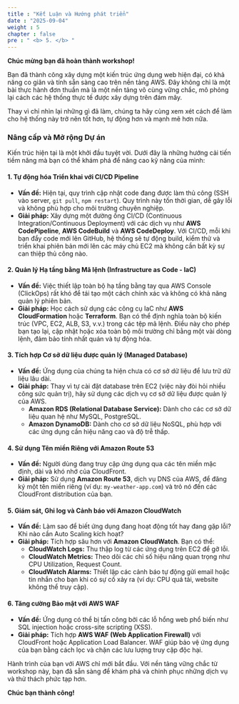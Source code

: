 ```yaml
---
title : "Kết Luận và Hướng phát triển"
date : "2025-09-04" 
weight : 5
chapter : false
pre : " <b> 5. </b> "
---
```


**Chúc mừng bạn đã hoàn thành workshop!**

Bạn đã thành công xây dựng một kiến trúc ứng dụng web hiện đại, có khả năng co giãn và tính sẵn sàng cao trên nền tảng AWS. Đây không chỉ là một bài thực hành đơn thuần mà là một nền tảng vô cùng vững chắc, mô phỏng lại cách các hệ thống thực tế được xây dựng trên đám mây.

Thay vì chỉ nhìn lại những gì đã làm, chúng ta hãy cùng xem xét cách để làm cho hệ thống này trở nên tốt hơn, tự động hơn và mạnh mẽ hơn nữa.

### Nâng cấp và Mở rộng Dự án
Kiến trúc hiện tại là một khởi đầu tuyệt vời. Dưới đây là những hướng cải tiến tiềm năng mà bạn có thể khám phá để nâng cao kỹ năng của mình:

#### **1. Tự động hóa Triển khai với CI/CD Pipeline**
*   **Vấn đề:** Hiện tại, quy trình cập nhật code đang được làm thủ công (SSH vào server, `git pull`, `npm restart`). Quy trình này tốn thời gian, dễ gây lỗi và không phù hợp cho môi trường chuyên nghiệp.
*   **Giải pháp:** Xây dựng một đường ống CI/CD (Continuous Integration/Continuous Deployment) với các dịch vụ như **AWS CodePipeline**, **AWS CodeBuild** và **AWS CodeDeploy**. Với CI/CD, mỗi khi bạn đẩy code mới lên GitHub, hệ thống sẽ tự động build, kiểm thử và triển khai phiên bản mới lên các máy chủ EC2 mà không cần bất kỳ sự can thiệp thủ công nào.

#### **2. Quản lý Hạ tầng bằng Mã lệnh (Infrastructure as Code - IaC)**
*   **Vấn đề:** Việc thiết lập toàn bộ hạ tầng bằng tay qua AWS Console (ClickOps) rất khó để tái tạo một cách chính xác và không có khả năng quản lý phiên bản.
*   **Giải pháp:** Học cách sử dụng các công cụ IaC như **AWS CloudFormation** hoặc **Terraform**. Bạn có thể định nghĩa toàn bộ kiến trúc (VPC, EC2, ALB, S3, v.v.) trong các tệp mã lệnh. Điều này cho phép bạn tạo lại, cập nhật hoặc xóa toàn bộ môi trường chỉ bằng một vài dòng lệnh, đảm bảo tính nhất quán và tự động hóa.

#### **3. Tích hợp Cơ sở dữ liệu được quản lý (Managed Database)**
*   **Vấn đề:** Ứng dụng của chúng ta hiện chưa có cơ sở dữ liệu để lưu trữ dữ liệu lâu dài.
*   **Giải pháp:** Thay vì tự cài đặt database trên EC2 (việc này đòi hỏi nhiều công sức quản trị), hãy sử dụng các dịch vụ cơ sở dữ liệu được quản lý của AWS.
    *   **Amazon RDS (Relational Database Service):** Dành cho các cơ sở dữ liệu quan hệ như MySQL, PostgreSQL.
    *   **Amazon DynamoDB:** Dành cho cơ sở dữ liệu NoSQL, phù hợp với các ứng dụng cần hiệu năng cao và độ trễ thấp.

#### **4. Sử dụng Tên miền Riêng với Amazon Route 53**
*   **Vấn đề:** Người dùng đang truy cập ứng dụng qua các tên miền mặc định, dài và khó nhớ của CloudFront.
*   **Giải pháp:** Sử dụng **Amazon Route 53**, dịch vụ DNS của AWS, để đăng ký một tên miền riêng (ví dụ: `my-weather-app.com`) và trỏ nó đến các CloudFront distribution của bạn.

#### **5. Giám sát, Ghi log và Cảnh báo với Amazon CloudWatch**
*   **Vấn đề:** Làm sao để biết ứng dụng đang hoạt động tốt hay đang gặp lỗi? Khi nào cần Auto Scaling kích hoạt?
*   **Giải pháp:** Tích hợp sâu hơn với **Amazon CloudWatch**. Bạn có thể:
    *   **CloudWatch Logs:** Thu thập log từ các ứng dụng trên EC2 để gỡ lỗi.
    *   **CloudWatch Metrics:** Theo dõi các chỉ số hiệu năng quan trọng như CPU Utilization, Request Count.
    *   **CloudWatch Alarms:** Thiết lập các cảnh báo tự động gửi email hoặc tin nhắn cho bạn khi có sự cố xảy ra (ví dụ: CPU quá tải, website không thể truy cập).

#### **6. Tăng cường Bảo mật với AWS WAF**
*   **Vấn đề:** Ứng dụng có thể bị tấn công bởi các lỗ hổng web phổ biến như SQL injection hoặc cross-site scripting (XSS).
*   **Giải pháp:** Tích hợp **AWS WAF (Web Application Firewall)** với CloudFront hoặc Application Load Balancer. WAF giúp bảo vệ ứng dụng của bạn bằng cách lọc và chặn các lưu lượng truy cập độc hại.

Hành trình của bạn với AWS chỉ mới bắt đầu. Với nền tảng vững chắc từ workshop này, bạn đã sẵn sàng để khám phá và chinh phục những dịch vụ và thử thách phức tạp hơn.

**Chúc bạn thành công!**